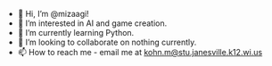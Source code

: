 - 👋 Hi, I’m @mizaagi!
- 👀 I’m interested in AI and game creation.
- 🌱 I’m currently learning Python.
- 💞️ I’m looking to collaborate on nothing currently.
- 📫 How to reach me - email me at kohn.m@stu.janesville.k12.wi.us

<!---
mizaagi/mizaagi is a ✨ special ✨ repository because its `README.md` (this file) appears on your GitHub profile.
You can click the Preview link to take a look at your changes.
--->
